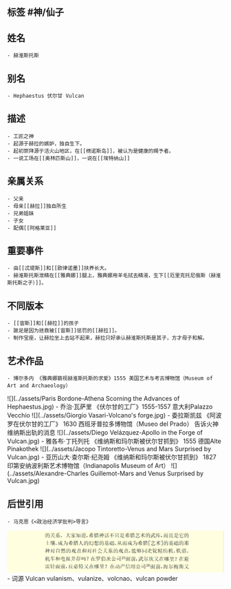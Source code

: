## 标签  #神/仙子
## 姓名
	- 赫淮斯托斯
## 别名
	- Hephaestus 伏尔甘 Vulcan
## 描述
	- 工匠之神
	- 起源于赫拉的嫉妒，独自生下。
	- 起初崇拜源于活火山地区，在[[楞诺斯岛]]，被认为是健康的赐予者。
	- 一说工场在[[奥林匹斯山]]，一说在[[埃特纳山]]
## 亲属关系
	- 父亲
	- 母亲[[赫拉]]独自所生
	- 兄弟姐妹
	- 子女
	- 配偶[[阿格莱亚]]
## 重要事件
	- 由[[忒堤斯]]和[[欧律诺墨]]扶养长大。
	- 赫淮斯托斯泄精在[[雅典娜]]腿上，雅典娜用羊毛拭去精液，生下[[厄里克托尼俄斯（赫淮斯托斯之子）]]。
## 不同版本
	- [[宙斯]]和[[赫拉]]的孩子
	- 跛足是因为拯救被[[宙斯]]惩罚的[[赫拉]]。
	- 制作宝座，让赫拉坐上去站不起来，赫拉只好承认赫淮斯托斯是其子，方才母子和解。
## 艺术作品
	- 博尔多内 《雅典娜藐视赫淮斯托斯的求爱》1555 美国艺术与考古博物馆（Museum of Art and Archaeology）
 ![](../assets/Paris Bordone-Athena Scorning the Advances of Hephaestus.jpg)
	- 乔治·瓦萨里 《伏尔甘的工厂》1555-1557 意大利Palazzo Vecchio
 ![](../assets/Giorgio Vasari-Volcano's forge.jpg)
	- 委拉斯凯兹 《阿波罗在伏尔甘的工厂》 1630 西班牙普拉多博物馆（Museo del Prado） 告诉火神维纳斯出轨的消息
 ![](../assets/Diego Velázquez-Apollo in the Forge of Vulcan.jpg)
	- 雅各布·丁托列托 《维纳斯和玛尔斯被伏尔甘抓到》 1555 德国Alte Pinakothek
 ![](../assets/Jacopo Tintoretto-Venus and Mars Surprised by Vulcan.jpg)
	- 亚历山大·查尔斯·纪尧姆 《维纳斯和玛尔斯被伏尔甘抓到》 1827 印第安纳波利斯艺术博物馆（Indianapolis Museum of Art）
 ![](../assets/Alexandre-Charles Guillemot-Mars and Venus Surprised by Vulcan.jpg)
## 后世引用
	- 马克思《<政治经济学批判>导言》
 ![](../assets/马克思-《政治经济学批判》-导言.png)
	- 词源 Vulcan
vulanism、vulanize、volcnao、vulcan powder
